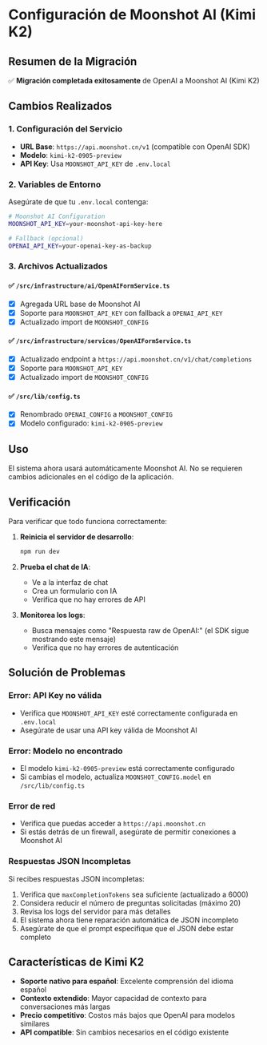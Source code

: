 # Configuración de Moonshot AI (Kimi K2)

## Resumen de la Migración

✅ **Migración completada exitosamente** de OpenAI a Moonshot AI (Kimi K2)

## Cambios Realizados

### 1. Configuración del Servicio
- **URL Base**: `https://api.moonshot.cn/v1` (compatible con OpenAI SDK)
- **Modelo**: `kimi-k2-0905-preview`
- **API Key**: Usa `MOONSHOT_API_KEY` de `.env.local`

### 2. Variables de Entorno
Asegúrate de que tu `.env.local` contenga:

```bash
# Moonshot AI Configuration
MOONSHOT_API_KEY=your-moonshot-api-key-here

# Fallback (opcional)
OPENAI_API_KEY=your-openai-key-as-backup
```

### 3. Archivos Actualizados

#### ✅ `/src/infrastructure/ai/OpenAIFormService.ts`
- [x] Agregada URL base de Moonshot AI
- [x] Soporte para `MOONSHOT_API_KEY` con fallback a `OPENAI_API_KEY`
- [x] Actualizado import de `MOONSHOT_CONFIG`

#### ✅ `/src/infrastructure/services/OpenAIFormService.ts`
- [x] Actualizado endpoint a `https://api.moonshot.cn/v1/chat/completions`
- [x] Soporte para `MOONSHOT_API_KEY`
- [x] Actualizado import de `MOONSHOT_CONFIG`

#### ✅ `/src/lib/config.ts`
- [x] Renombrado `OPENAI_CONFIG` a `MOONSHOT_CONFIG`
- [x] Modelo configurado: `kimi-k2-0905-preview`

## Uso

El sistema ahora usará automáticamente Moonshot AI. No se requieren cambios adicionales en el código de la aplicación.

## Verificación

Para verificar que todo funciona correctamente:

1. **Reinicia el servidor de desarrollo**:
   ```bash
   npm run dev
   ```

2. **Prueba el chat de IA**:
   - Ve a la interfaz de chat
   - Crea un formulario con IA
   - Verifica que no hay errores de API

3. **Monitorea los logs**:
   - Busca mensajes como "Respuesta raw de OpenAI:" (el SDK sigue mostrando este mensaje)
   - Verifica que no hay errores de autenticación

## Solución de Problemas

### Error: API Key no válida
- Verifica que `MOONSHOT_API_KEY` esté correctamente configurada en `.env.local`
- Asegúrate de usar una API key válida de Moonshot AI

### Error: Modelo no encontrado
- El modelo `kimi-k2-0905-preview` está correctamente configurado
- Si cambias el modelo, actualiza `MOONSHOT_CONFIG.model` en `/src/lib/config.ts`

### Error de red
- Verifica que puedas acceder a `https://api.moonshot.cn`
- Si estás detrás de un firewall, asegúrate de permitir conexiones a Moonshot AI

### Respuestas JSON Incompletas
Si recibes respuestas JSON incompletas:
1. Verifica que `maxCompletionTokens` sea suficiente (actualizado a 6000)
2. Considera reducir el número de preguntas solicitadas (máximo 20)
3. Revisa los logs del servidor para más detalles
4. El sistema ahora tiene reparación automática de JSON incompleto
5. Asegúrate de que el prompt especifique que el JSON debe estar completo

## Características de Kimi K2

- **Soporte nativo para español**: Excelente comprensión del idioma español
- **Contexto extendido**: Mayor capacidad de contexto para conversaciones más largas
- **Precio competitivo**: Costos más bajos que OpenAI para modelos similares
- **API compatible**: Sin cambios necesarios en el código existente